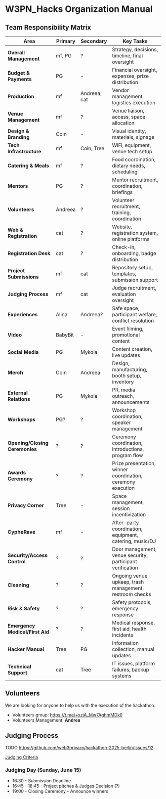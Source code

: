 # W3PN_Hacks Organization Manual

## Team Responsibility Matrix

| **Area** | **Primary** | **Secondary** | **Key Tasks** |
|----------|-------------------|----------------------|---------------|
| **Overall Management** | mf, PG | ? | Strategy, decisions, timeline, final oversight |
| **Budget & Payments** | PG | - | Financial oversight, expenses, prize distribution |
| **Production** | mf | Andreea, cat | Vendor management, logistics execution |
| **Venue Management** | mf | ? | Venue liaison, access, space allocation |
| **Design & Branding** | Coin | - | Visual identity, materials, signage |
| **Tech Infrastructure** | mf | Coin, Tree | WiFi, equipment, venue tech setup |
| **Catering & Meals** | mf | ? | Food coordination, dietary needs, scheduling |
| **Mentors** | PG | ? | Mentor recruitment, coordination, briefings |
| **Volunteers** | Andreea | ? | Volunteer recruitment, training, coordination |
| **Web & Registration** | cat | ? | Website, registration system, online platforms |
| **Registration Desk** | cat | ? | Check-in, onboarding, badge distribution |
| **Project Submissions** | mf | cat | Repository setup, templates, submission support |
| **Judging Process** | mf | cat | Judge recruitment, evaluation oversight |
| **Experiences** | Alina | Andreea? | Safe space, participant welfare, conflict resolution |
| **Video** | BabyBit | - | Event filming, promotional content |
| **Social Media** | PG | Mykola | Content creation, live updates |
| **Merch** | Coin | Andreea | Design, manufacturing, booth setup, inventory |
| **External Relations** | PG | Mykola | PR, media outreach, announcements |
| **Workshops** | PG? | ? | Workshop coordination, speaker management |
| **Opening/Closing Ceremonies** | ? | ? | Ceremony coordination, introductions, program flow |
| **Awards Ceremony** | ? | ? | Prize presentation, winner coordination, ceremony execution |
| **Privacy Corner** | Tree | - | Space management, session incentivization |
| **CypheRave** | mf | - | After-party coordination, equipment, catering, music/DJ |
| **Security/Access Control** | ? | ? | Door management, venue security, participant verification |
| **Cleaning** | ? | ? | Ongoing venue upkeep, trash management, restroom checks |
| **Risk & Safety** | ? | ? | Safety protocols, emergency response |
| **Emergency Medical/First Aid** | ? | ? | Medical response, first aid, health incidents |
| **Hacker Manual** | Tree | PG | Information collection, manual updates |
| **Technical Support** | cat | Tree | IT issues, platform failures, backup systems |

## Volunteers
We are looking for anyone to help us with the execution of the hackathon.

- Volunteers group: https://t.me/+xzjA_Mw7AghmMDk0
- Volunteers Management: **Andrea**

## Judging Process

TODO https://github.com/web3privacy/hackathon-2025-berlin/issues/12

[Judging Criteria](./hacker-manual.md#%EF%B8%8F-judging-criteria)

### Judging Day (Sunday, June 15)
- 16:30 - Submission Deadline
- 16:45 - 18:45 - Project pitches & Judges Decision (?)
- 19:00 - Closing Ceremony - Announce winners
